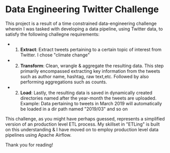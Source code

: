 # Data Engineering Twitter Challenge

This project is a result of a time constrained data-engineering challenge wherein I was tasked with developing a data pipeline, using Twitter data, to satisfy the following challegne requirements:
- 1. __Extract__: Extract tweets pertaining to a certain topic of interest from Twitter. I chose "climate change"
- 2. __Transform__: Clean, wrangle & aggregate the resulting data. This step primarily encompassed extracting key information from the tweets such as author name, hashtag, raw text,etc. Followed by also performing aggregations such as counts.
- 2. __Load__: Lastly, the resulting data is saved in dynamically created directories named after the year-month the tweets are uploaded. Example: Data pertaining to tweets in March 2019 will automatically be loaded in a dir path named "2019/03" and so on

This challenge, as you might have perhaps guessed, represents a simplified version of an production level ETL process. My skillset in "ETLing" is built on this understanding & I have moved on to employ production level data pipelines using Apache Airflow.

Thank you for reading!